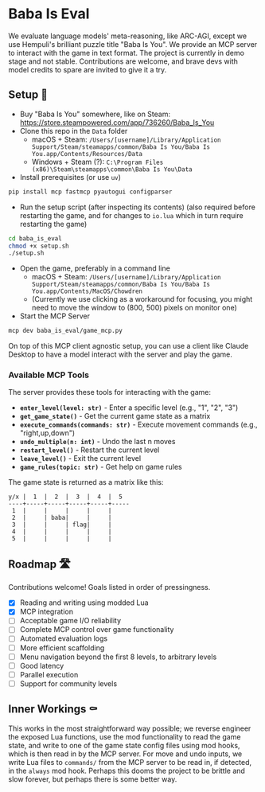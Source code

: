 # Baba Is Eval

We evaluate language models' meta-reasoning, like ARC-AGI, except we use Hempuli's brilliant puzzle title "Baba Is You". We provide an MCP server to interact with the game in text format. The project is currently in demo stage and not stable. Contributions are welcome, and brave devs with model credits to spare are invited to give it a try.

## Setup 🔩

- Buy "Baba Is You" somewhere, like on Steam: https://store.steampowered.com/app/736260/Baba_Is_You
- Clone this repo in the `Data` folder
   - macOS + Steam: `/Users/[username]/Library/Application Support/Steam/steamapps/common/Baba Is You/Baba Is You.app/Contents/Resources/Data`
   - Windows + Steam (?): `C:\Program Files (x86)\Steam\steamapps\common\Baba Is You\Data`
- Install prerequisites (or use `uv`)
```bash
pip install mcp fastmcp pyautogui configparser
```
- Run the setup script (after inspecting its contents) (also required before restarting the game, and for changes to `io.lua` which in turn require restarting the game)
```bash
cd baba_is_eval
chmod +x setup.sh
./setup.sh
```
- Open the game, preferably in a command line
   - macOS + Steam: `/Users/[username]/Library/Application Support/Steam/steamapps/common/Baba Is You/Baba Is You.app/Contents/MacOS/Chowdren`
   - (Currently we use clicking as a workaround for focusing, you might need to move the window to (800, 500) pixels on monitor one)
- Start the MCP Server
```bash
mcp dev baba_is_eval/game_mcp.py
```

On top of this MCP client agnostic setup, you can use a client like Claude Desktop to have a model interact with the server and play the game.

### Available MCP Tools

The server provides these tools for interacting with the game:

- **`enter_level(level: str)`** - Enter a specific level (e.g., "1", "2", "3")
- **`get_game_state()`** - Get the current game state as a matrix
- **`execute_commands(commands: str)`** - Execute movement commands (e.g., "right,up,down")
- **`undo_multiple(n: int)`** - Undo the last n moves
- **`restart_level()`** - Restart the current level
- **`leave_level()`** - Exit the current level
- **`game_rules(topic: str)`** - Get help on game rules

The game state is returned as a matrix like this:
```
y/x |  1  |  2  |  3  |  4  |  5  
----+-----+-----+-----+-----+-----
 1  |     |     |     |     |     
 2  |     | baba|     |     |     
 3  |     |     | flag|     |     
 4  |     |     |     |     |     
 5  |     |     |     |     |     
```

## Roadmap 🛣️

Contributions welcome! Goals listed in order of pressingness.

- [x] Reading and writing using modded Lua
- [x] MCP integration
- [ ] Acceptable game I/O reliability
- [ ] Complete MCP control over game functionality
- [ ] Automated evaluation logs
- [ ] More efficient scaffolding
- [ ] Menu navigation beyond the first 8 levels, to arbitrary levels
- [ ] Good latency
- [ ] Parallel execution
- [ ] Support for community levels

## Inner Workings ⚰️

This works in the most straightforward way possible; we reverse engineer the exposed Lua functions, use the mod functionality to read the game state, and write to one of the game state config files using mod hooks, which is then read in by the MCP server. For move and undo inputs, we write Lua files to `commands/` from the MCP server to be read in, if detected, in the `always` mod hook. Perhaps this dooms the project to be brittle and slow forever, but perhaps there is some better way. 

